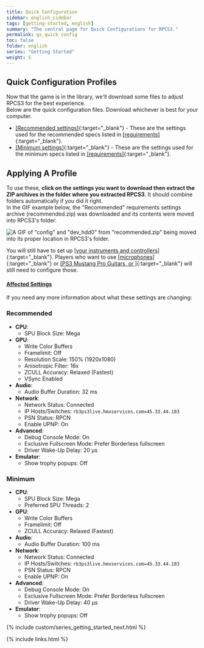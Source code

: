 ```yaml
---
title: Quick Configuration
sidebar: english_sidebar
tags: [getting-started, english]
summary: "The central page for Quick Configurations for RPCS3."
permalink: gs_quick_config
toc: false
folder: english
series: "Getting Started"
weight: 5
---
```

## Quick Configuration Profiles

Now that the game is in the library, we'll download some files to adjust RPCS3 for the best experience.  
Below are the quick configuration files. Download whichever is best for your computer.  

* [[Recommended settings]](https://carlmylo.github.io/rb3-pc/downloads/customconfigs/recommended.zip){:target="_blank"} - These are the settings used for the recommended specs listed in [[requirements]](https://carlmylo.github.io/rb3-pc/gs_reqs#a-computer){:target="_blank"}.
* [[Minimum settings]](https://carlmylo.github.io/rb3-pc/downloads/customconfigs/minimum.zip){:target="_blank"} - These are the settings used for the minimum specs listed in [[requirements]](https://carlmylo.github.io/rb3-pc/gs_reqs#a-computer){:target="_blank"}.

## Applying A Profile
To use these, **click on the settings you want to download then extract the ZIP archives in the folder where you extracted RPCS3**. It should combine folders automatically if you did it right.  
In the GIF example below, the "Recommended" requirements settings archive (recommended.zip) was downloaded and its contents were moved into RPCS3's folder.

![A GIF of "config" and "dev_hdd0" from "recommended.zip" being moved into its proper location in RPCS3's folder.](https://carlmylo.github.io/rb3-pc/images/cust/quickconf.gif "Recommended.zip")

You will still have to set up [[your instruments and controllers]](https://carlmylo.github.io/rb3-pc/ctrls){:target="_blank"}. Players who want to use [[microphones]](https://carlmylo.github.io/rb3-pc/custom_config_aud){:target="_blank"} or [[PS3 Mustang Pro Guitars, or ]](https://carlmylo.github.io/rb3-pc/adv_passthrough){:target="_blank"}  will still need to configure those.

<div class="panel-group" id="accordion">
                    <div class="panel panel-default">
                        <div class="panel-heading">
                            <h4 class="panel-title">
                                <a class="noCrossRef accordion-toggle" data-toggle="collapse" data-parent="#accordion" href="#affectedsettings">Affected Settings</a>
                            </h4>
                        </div>
                        <div id="affectedsettings" class="panel-collapse collapse noCrossRef">
                            <div class="panel-body">
                                <p>If you need any more information about what these settings are changing:</p>
<h3 id="recommended">Recommended</h3>
<ul>
<li><strong>CPU</strong>:
<ul>
<li>SPU Block Size: Mega</li>
</ul>
</li>
<li><strong>GPU</strong>:
<ul>
<li>Write Color Buffers</li>
<li>Framelimit: Off</li>
<li>Resolution Scale: 150% (1920x1080)</li>
<li>Anisotropic Filter: 16x</li>
<li>ZCULL Accuracy: Relaxed (Fastest)</li>
<li>VSync Enabled</li>
</ul>
</li>
<li><strong>Audio</strong>:
<ul>
<li>Audio Buffer Duration: 32 ms</li>
</ul>
</li>
<li><strong>Network</strong>:
<ul>
<li>Network Status: Connected</li>
<li>IP Hosts/Switches: <code>rb3ps3live.hmxservices.com=45.33.44.103</code></li>
<li>PSN Status: RPCN</li>
<li>Enable UPNP: On</li>
</ul>
</li>
<li><strong>Advanced</strong>:
<ul>
<li>Debug Console Mode: On</li>
<li>Exclusive Fullscreen Mode: Prefer Borderless fullscreen</li>
<li>Driver Wake-Up Delay: 20 µs</li>
</ul>
</li>
<li><strong>Emulator</strong>:
<ul>
<li>Show trophy popups: Off</li>
</ul>
</li>
</ul>
<h3 id="minimum">Minimum</h3>
<ul>
<li><strong>CPU</strong>:
<ul>
<li>SPU Block Size: Mega</li>
<li>Preferred SPU Threads: 2</li>
</ul>
</li>
<li><strong>GPU</strong>:
<ul>
<li>Write Color Buffers</li>
<li>Framelimit: Off</li>
<li>ZCULL Accuracy: Relaxed (Fastest)</li>
</ul>
</li>
<li><strong>Audio</strong>:
<ul>
<li>Audio Buffer Duration: 100 ms</li>
</ul>
</li>
<li><strong>Network</strong>:
<ul>
<li>Network Status: Connected</li>
<li>IP Hosts/Switches: <code>rb3ps3live.hmxservices.com=45.33.44.103</code></li>
<li>PSN Status: RPCN</li>
<li>Enable UPNP: On</li>
</ul>
</li>
<li><strong>Advanced</strong>:
<ul>
<li>Debug Console Mode: On</li>
<li>Exclusive Fullscreen Mode: Prefer Borderless fullscreen</li>
<li>Driver Wake-Up Delay: 40 µs</li>
</ul>
</li>
<li><strong>Emulator</strong>:
<ul>
<li>Show trophy popups: Off</li>
</ul>
</li>
</ul>
                            </div>
                        </div>
                    </div>
                    <!-- /.panel -->
</div>
<!-- /.panel-group -->

{% include custom/series_getting_started_next.html %}

{% include links.html %}